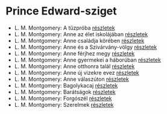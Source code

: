 # Prince Edward-sziget

- L. M. Montgomery: A tűzpróba [részletek](_details/L.%20M.%20Montgomery.md#id_493)
- L. M. Montgomery: Anne az élet iskolájában [részletek](_details/L.%20M.%20Montgomery.md#id_483)
- L. M. Montgomery: Anne családja körében [részletek](_details/L.%20M.%20Montgomery.md#id_484)
- L. M. Montgomery: Anne és a Szivárvány-völgy [részletek](_details/L.%20M.%20Montgomery.md#id_485)
- L. M. Montgomery: Anne férjhez megy [részletek](_details/L.%20M.%20Montgomery.md#id_486)
- L. M. Montgomery: Anne gyermekei a háborúban [részletek](_details/L.%20M.%20Montgomery.md#id_487)
- L. M. Montgomery: Anne otthonra talál [részletek](_details/L.%20M.%20Montgomery.md#id_488)
- L. M. Montgomery: Anne új vizekre evez [részletek](_details/L.%20M.%20Montgomery.md#id_489)
- L. M. Montgomery: Anne válaszúton [részletek](_details/L.%20M.%20Montgomery.md#id_490)
- L. M. Montgomery: Bagolykacaj [részletek](_details/L.%20M.%20Montgomery.md#id_495)
- L. M. Montgomery: Barátságok [részletek](_details/L.%20M.%20Montgomery.md#id_494)
- L. M. Montgomery: Forgószél [részletek](_details/L.%20M.%20Montgomery.md#id_496)
- L. M. Montgomery: Szerelmek [részletek](_details/L.%20M.%20Montgomery.md#id_497)